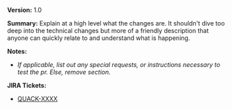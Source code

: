 **Version:** 1.0

**Summary:**
Explain at a high level what the changes are. It shouldn't dive too deep into the technical changes but more of a friendly description that anyone can quickly relate to and understand what is happening.

**Notes:**
- _If applicable, list out any special requests, or instructions necessary to test the pr. Else, remove section._

**JIRA Tickets:**
- [QUACK-XXXX](https://angieslist.atlassian.net/browse/QUACK-XXXX)
